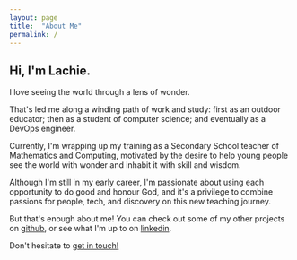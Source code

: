 ```yaml
---
layout: page
title:  "About Me"
permalink: /
---
```


## Hi, I'm Lachie.

I love seeing the world through a lens of wonder.  

That's led me along a winding path of work and study: first as an outdoor educator; then as a student of computer science; and eventually as a DevOps engineer.  

Currently, I'm wrapping up my training as a Secondary School teacher of Mathematics and Computing, motivated by the desire to help young people see the world with wonder and inhabit it with skill and wisdom.

Although I'm still in my early career, I'm passionate about using each opportunity to do good and honour God, and it's a privilege to combine passions for people, tech, and discovery on this new teaching journey.  

But that's enough about me! You can check out some of my other projects on [github](https://github.com/lachm99),
or see what I'm up to on [linkedin](https://linkedin.com/in/lachm99).  

Don't hesitate to [get in touch!](../contact)
